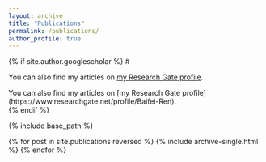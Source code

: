 ```yaml
---
layout: archive
title: "Publications"
permalink: /publications/
author_profile: true
---
```


{% if site.author.googlescholar %}
  #<div class="wordwrap">You can also find my articles on <a href="{{site.author.googlescholar}}">[my Research Gate profile](https://www.researchgate.net/profile/Baifei-Ren)</a>.</div>
   <div class="wordwrap">You can also find my articles on [my Research Gate profile](https://www.researchgate.net/profile/Baifei-Ren)</a>.</div>
{% endif %}

{% include base_path %}

{% for post in site.publications reversed %}
  {% include archive-single.html %}
{% endfor %}
